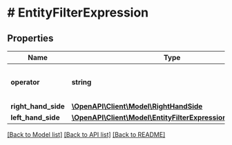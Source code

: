 # # EntityFilterExpression

## Properties

Name | Type | Description | Notes
------------ | ------------- | ------------- | -------------
**operator** | **string** | The operator in the filter expression. |
**right_hand_side** | [**\OpenAPI\Client\Model\RightHandSide**](RightHandSide.md) |  |
**left_hand_side** | [**\OpenAPI\Client\Model\EntityFilterExpressionLeftHandSide**](EntityFilterExpressionLeftHandSide.md) |  |

[[Back to Model list]](../../README.md#models) [[Back to API list]](../../README.md#endpoints) [[Back to README]](../../README.md)

